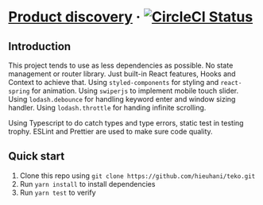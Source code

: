 # [Product discovery](https://reactjs.org/) &middot; [![CircleCI Status](https://circleci.com/gh/hieuhani/teko.svg?style=svg)](https://github.com/hieuhani/teko)


## Introduction
This project tends to use as less dependencies as possible.
No state management or router library. Just built-in React features, Hooks and Context to achieve that.
Using `styled-components` for styling and `react-spring` for animation.
Using `swiperjs` to implement mobile touch slider.
Using `lodash.debounce` for handling keyword enter and window sizing handler.
Using `lodash.throttle` for handing infinite scrolling.

Using Typescript to do catch types and type errors, static test in testing trophy.
ESLint and Prettier are used to make sure code quality.

## Quick start

1.  Clone this repo using `git clone https://github.com/hieuhani/teko.git`
2.  Run `yarn install` to install dependencies
3.  Run `yarn test` to verify

